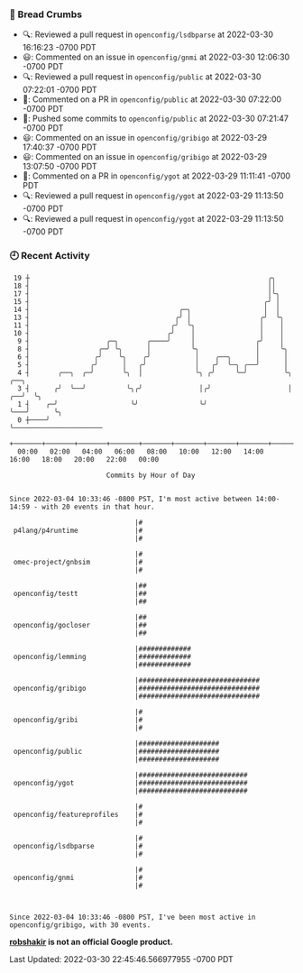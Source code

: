 ### 🍞 Bread Crumbs

 * 🔍: Reviewed a pull request in  `openconfig/lsdbparse` at 2022-03-30 16:16:23 -0700 PDT
 * 😃: Commented on an issue in `openconfig/gnmi` at 2022-03-30 12:06:30 -0700 PDT
 * 🔍: Reviewed a pull request in  `openconfig/public` at 2022-03-30 07:22:01 -0700 PDT
 * 💬: Commented on a PR in  `openconfig/public` at 2022-03-30 07:22:00 -0700 PDT
 * 🚢: Pushed some commits to `openconfig/public` at 2022-03-30 07:21:47 -0700 PDT
 * 😃: Commented on an issue in `openconfig/gribigo` at 2022-03-29 17:40:37 -0700 PDT
 * 😃: Commented on an issue in `openconfig/gribigo` at 2022-03-29 13:07:50 -0700 PDT
 * 💬: Commented on a PR in  `openconfig/ygot` at 2022-03-29 11:11:41 -0700 PDT
 * 🔍: Reviewed a pull request in  `openconfig/ygot` at 2022-03-29 11:13:50 -0700 PDT
 * 🔍: Reviewed a pull request in  `openconfig/ygot` at 2022-03-29 11:13:50 -0700 PDT

### 🕘 Recent Activity
```
 19 ┼                                                           ╭╮
 18 ┤                                                           ││
 17 ┤                                                           │╰╮
 15 ┤                                                          ╭╯ │
 14 ┤                                     ╭─╮                  │  │
 13 ┤                                    ╭╯ │                 ╭╯  ╰╮
 11 ┤                                   ╭╯  ╰╮                │    │
 10 ┤                                  ╭╯    │                │    │
  9 ┤                   ╭─╮       ╭────╯     │               ╭╯    │
  8 ┤                 ╭─╯ ╰╮      │          ╰╮              │     ╰╮
  6 ┤                ╭╯    ╰╮    ╭╯           │    ╭──╮      │      │
  5 ┤               ╭╯      │   ╭╯            │   ╭╯  ╰─╮ ╭──╯      │
  4 ┤       ╭──╮  ╭─╯       ╰╮  │             ╰╮ ╭╯     ╰─╯         ╰╮      ╭──╮
  3 ┤      ╭╯  ╰──╯          ╰╮╭╯              │╭╯                   │   ╭──╯  ╰╮
  1 ┤    ╭─╯                  ╰╯               ╰╯                    ╰───╯      ╰╮
  0 ┼────╯                                                                       ╰──────────────────────
    +───────+───────+───────+───────+───────+───────+───────+───────+───────+───────+───────+───────+────
  00:00   02:00   04:00   06:00   08:00   10:00   12:00   14:00   16:00   18:00   20:00   22:00   00:00   

						Commits by Hour of Day


Since 2022-03-04 10:33:46 -0800 PST, I'm most active between 14:00-14:59 - with 20 events in that hour.

```



```
                               |#
 p4lang/p4runtime              |#
                               |#

                               |#
 omec-project/gnbsim           |#
                               |#

                               |##
 openconfig/testt              |##
                               |##

                               |##
 openconfig/gocloser           |##
                               |##

                               |#############
 openconfig/lemming            |#############
                               |#############

                               |##############################
 openconfig/gribigo            |##############################
                               |##############################

                               |#
 openconfig/gribi              |#
                               |#

                               |####################
 openconfig/public             |####################
                               |####################

                               |###########################
 openconfig/ygot               |###########################
                               |###########################

                               |#
 openconfig/featureprofiles    |#
                               |#

                               |#
 openconfig/lsdbparse          |#
                               |#

                               |#
 openconfig/gnmi               |#
                               |#



Since 2022-03-04 10:33:46 -0800 PST, I've been most active in openconfig/gribigo, with 30 events.

```
**[robshakir](mailto:robjs@google.com) is not an official Google product.**  


Last Updated: 2022-03-30 22:45:46.566977955 -0700 PDT
